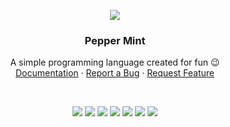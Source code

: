 <p align="center">
  <img src="https://cdn.discordapp.com/attachments/827495236484726845/834349628974956544/peppermint.png" aly="logo">
  <h3 align="center">Pepper Mint</h3>

  <p align="center">
    A simple programming language created for fun 😉
    <br />
    <a href="#">Documentation</a>
    ·
    <a href="https://github.com/pranavbaburaj/peppermint/issues">Report a Bug</a>
    ·
    <a href="https://github.com/pranavbaburaj/peppermint/pulls">Request Feature</a>
  </p>
  <br>
  <p align="center">
    <img src="https://img.shields.io/github/issues-pr/pranavbaburaj/polyglot.svg?style=flat">
    <img src="https://img.shields.io/github/contributors/pranavbaburaj/polyglot.svg?style=flat"> 
    <img src="https://img.shields.io/discord/808537055177080892.svg">
    <img src="https://img.shields.io/github/stars/pranavbaburaj/peppermint.svg?style=social&label=Stars&style=plastic">
    <img src="https://img.shields.io/github/forks/pranavbaburaj/peppermint.svg?style=social&label=Fork&style=plastic">
    <img src="https://badges.frapsoft.com/os/v1/open-source.svg?v=103">
    <img src="https://img.shields.io/github/last-commit/pranavbaburaj/peppermint">
  </p>
  <br />

</p>
